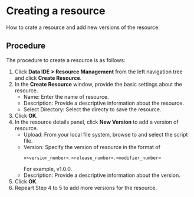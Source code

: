 # Creating a resource

How to crate a resource and add new versions of the resource.

## Procedure

The procedure to create a resource is as follows:

1. Click **Data IDE > Resource Management** from the left navigation tree and click **Create Resource**.
2. In the **Create Resource** window, provide the basic settings about the resource.
   - Name: Enter the name of resource.
   - Description: Provide a descriptive information about the resource.
   - Select Directory: Select the directy to save the resource.
3. Click **OK**.
4. In the resource details panel, click **New Version** to add a version of resource.
   - Upload: From your local file system, browse to and select the script file.
   - Version: Specify the version of resource in the format of
      ```
      v<version_number>.<release_number>.<modifier_number>
      ```
      For example, v1.0.0.
   - Description: Provide a descriptive information about the version.
5. Click **OK**.  
6. Repeart Step 4 to 5 to add more versions for the resource.
